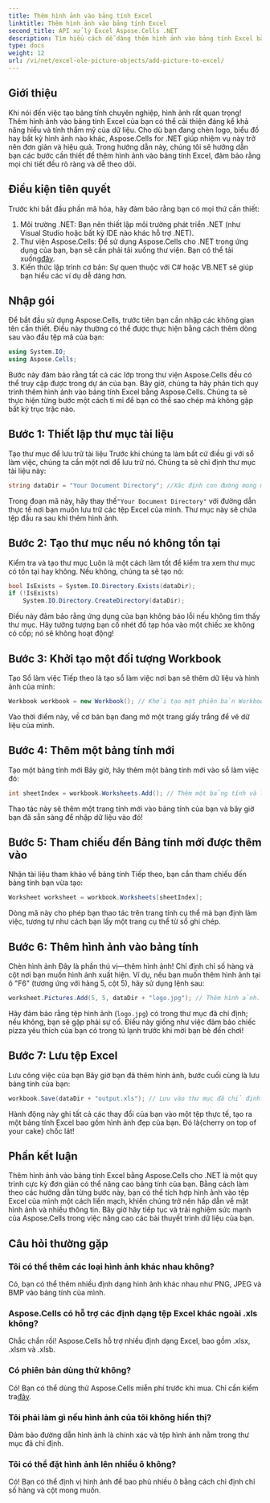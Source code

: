 ```yaml
---
title: Thêm hình ảnh vào bảng tính Excel
linktitle: Thêm hình ảnh vào bảng tính Excel
second_title: API xử lý Excel Aspose.Cells .NET
description: Tìm hiểu cách dễ dàng thêm hình ảnh vào bảng tính Excel bằng Aspose.Cells cho .NET trong hướng dẫn từng bước toàn diện này. Cải thiện bảng tính của bạn.
type: docs
weight: 12
url: /vi/net/excel-ole-picture-objects/add-picture-to-excel/
---
```

## Giới thiệu
Khi nói đến việc tạo bảng tính chuyên nghiệp, hình ảnh rất quan trọng! Thêm hình ảnh vào bảng tính Excel của bạn có thể cải thiện đáng kể khả năng hiểu và tính thẩm mỹ của dữ liệu. Cho dù bạn đang chèn logo, biểu đồ hay bất kỳ hình ảnh nào khác, Aspose.Cells for .NET giúp nhiệm vụ này trở nên đơn giản và hiệu quả. Trong hướng dẫn này, chúng tôi sẽ hướng dẫn bạn các bước cần thiết để thêm hình ảnh vào bảng tính Excel, đảm bảo rằng mọi chi tiết đều rõ ràng và dễ theo dõi.
## Điều kiện tiên quyết
Trước khi bắt đầu phần mã hóa, hãy đảm bảo rằng bạn có mọi thứ cần thiết:
1. Môi trường .NET: Bạn nên thiết lập môi trường phát triển .NET (như Visual Studio hoặc bất kỳ IDE nào khác hỗ trợ .NET).
2.  Thư viện Aspose.Cells: Để sử dụng Aspose.Cells cho .NET trong ứng dụng của bạn, bạn sẽ cần phải tải xuống thư viện. Bạn có thể tải xuống[đây](https://releases.aspose.com/cells/net/).
3. Kiến thức lập trình cơ bản: Sự quen thuộc với C# hoặc VB.NET sẽ giúp bạn hiểu các ví dụ dễ dàng hơn.
## Nhập gói
Để bắt đầu sử dụng Aspose.Cells, trước tiên bạn cần nhập các không gian tên cần thiết. Điều này thường có thể được thực hiện bằng cách thêm dòng sau vào đầu tệp mã của bạn:
```csharp
using System.IO;
using Aspose.Cells;
```
Bước này đảm bảo rằng tất cả các lớp trong thư viện Aspose.Cells đều có thể truy cập được trong dự án của bạn.
Bây giờ, chúng ta hãy phân tích quy trình thêm hình ảnh vào bảng tính Excel bằng Aspose.Cells. Chúng ta sẽ thực hiện từng bước một cách tỉ mỉ để bạn có thể sao chép mà không gặp bất kỳ trục trặc nào.
## Bước 1: Thiết lập thư mục tài liệu
Tạo thư mục để lưu trữ tài liệu
Trước khi chúng ta làm bất cứ điều gì với sổ làm việc, chúng ta cần một nơi để lưu trữ nó. Chúng ta sẽ chỉ định thư mục tài liệu này:
```csharp
string dataDir = "Your Document Directory"; //Xác định con đường mong muốn của bạn.
```
 Trong đoạn mã này, hãy thay thế`"Your Document Directory"` với đường dẫn thực tế nơi bạn muốn lưu trữ các tệp Excel của mình. Thư mục này sẽ chứa tệp đầu ra sau khi thêm hình ảnh.
## Bước 2: Tạo thư mục nếu nó không tồn tại
Kiểm tra và tạo thư mục
Luôn là một cách làm tốt để kiểm tra xem thư mục có tồn tại hay không. Nếu không, chúng ta sẽ tạo nó:
```csharp
bool IsExists = System.IO.Directory.Exists(dataDir);
if (!IsExists)
    System.IO.Directory.CreateDirectory(dataDir);
```
Điều này đảm bảo rằng ứng dụng của bạn không báo lỗi nếu không tìm thấy thư mục. Hãy tưởng tượng bạn cố nhét đồ tạp hóa vào một chiếc xe không có cốp; nó sẽ không hoạt động!
## Bước 3: Khởi tạo một đối tượng Workbook
Tạo Sổ làm việc
Tiếp theo là tạo sổ làm việc nơi bạn sẽ thêm dữ liệu và hình ảnh của mình:
```csharp
Workbook workbook = new Workbook(); // Khởi tạo một phiên bản Workbook mới.
```
Vào thời điểm này, về cơ bản bạn đang mở một trang giấy trắng để vẽ dữ liệu của mình.
## Bước 4: Thêm một bảng tính mới
Tạo một bảng tính mới
Bây giờ, hãy thêm một bảng tính mới vào sổ làm việc đó:
```csharp
int sheetIndex = workbook.Worksheets.Add(); // Thêm một bảng tính và lấy chỉ mục của nó.
```
Thao tác này sẽ thêm một trang tính mới vào bảng tính của bạn và bây giờ bạn đã sẵn sàng để nhập dữ liệu vào đó!
## Bước 5: Tham chiếu đến Bảng tính mới được thêm vào
Nhận tài liệu tham khảo về bảng tính
Tiếp theo, bạn cần tham chiếu đến bảng tính bạn vừa tạo:
```csharp
Worksheet worksheet = workbook.Worksheets[sheetIndex];
```
Dòng mã này cho phép bạn thao tác trên trang tính cụ thể mà bạn định làm việc, tương tự như cách bạn lấy một trang cụ thể từ sổ ghi chép.
## Bước 6: Thêm hình ảnh vào bảng tính
Chèn hình ảnh
Đây là phần thú vị—thêm hình ảnh! Chỉ định chỉ số hàng và cột nơi bạn muốn hình ảnh xuất hiện. Ví dụ, nếu bạn muốn thêm hình ảnh tại ô "F6" (tương ứng với hàng 5, cột 5), hãy sử dụng lệnh sau:
```csharp
worksheet.Pictures.Add(5, 5, dataDir + "logo.jpg"); // Thêm hình ảnh.
```
Hãy đảm bảo rằng tệp hình ảnh (`logo.jpg`) có trong thư mục đã chỉ định; nếu không, bạn sẽ gặp phải sự cố. Điều này giống như việc đảm bảo chiếc pizza yêu thích của bạn có trong tủ lạnh trước khi mời bạn bè đến chơi!
## Bước 7: Lưu tệp Excel
Lưu công việc của bạn
Bây giờ bạn đã thêm hình ảnh, bước cuối cùng là lưu bảng tính của bạn:
```csharp
workbook.Save(dataDir + "output.xls"); // Lưu vào thư mục đã chỉ định.
```
 Hành động này ghi tất cả các thay đổi của bạn vào một tệp thực tế, tạo ra một bảng tính Excel bao gồm hình ảnh đẹp của bạn. Đó là{cherry on top of your cake} chốc lát!
## Phần kết luận
Thêm hình ảnh vào bảng tính Excel bằng Aspose.Cells cho .NET là một quy trình cực kỳ đơn giản có thể nâng cao bảng tính của bạn. Bằng cách làm theo các hướng dẫn từng bước này, bạn có thể tích hợp hình ảnh vào tệp Excel của mình một cách liền mạch, khiến chúng trở nên hấp dẫn về mặt hình ảnh và nhiều thông tin. Bây giờ hãy tiếp tục và trải nghiệm sức mạnh của Aspose.Cells trong việc nâng cao các bài thuyết trình dữ liệu của bạn.
## Câu hỏi thường gặp
### Tôi có thể thêm các loại hình ảnh khác nhau không?
Có, bạn có thể thêm nhiều định dạng hình ảnh khác nhau như PNG, JPEG và BMP vào bảng tính của mình.
### Aspose.Cells có hỗ trợ các định dạng tệp Excel khác ngoài .xls không?
Chắc chắn rồi! Aspose.Cells hỗ trợ nhiều định dạng Excel, bao gồm .xlsx, .xlsm và .xlsb.
### Có phiên bản dùng thử không?
Có! Bạn có thể dùng thử Aspose.Cells miễn phí trước khi mua. Chỉ cần kiểm tra[đây](https://releases.aspose.com/).
### Tôi phải làm gì nếu hình ảnh của tôi không hiển thị?
Đảm bảo đường dẫn hình ảnh là chính xác và tệp hình ảnh nằm trong thư mục đã chỉ định.
### Tôi có thể đặt hình ảnh lên nhiều ô không?
Có! Bạn có thể định vị hình ảnh để bao phủ nhiều ô bằng cách chỉ định chỉ số hàng và cột mong muốn.